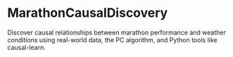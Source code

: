 # MarathonCausalDiscovery
Discover causal relationships between marathon performance and weather conditions using real-world data, the PC algorithm, and Python tools like causal-learn.
